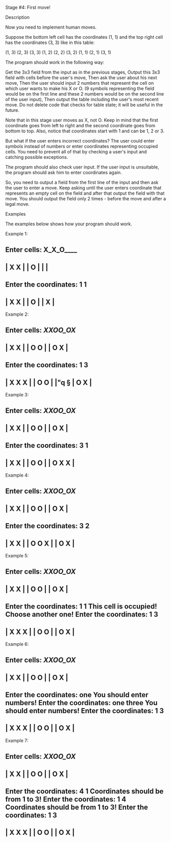 





Stage #4: First move!

Description

Now you need to implement human moves.

Suppose the bottom left cell has the coordinates (1, 1) and the top right cell has the coordinates (3, 3) like in this table:

(1, 3) (2, 3) (3, 3)
(1, 2) (2, 2) (3, 2)
(1, 1) (2, 1) (3, 1)

The program should work in the following way:

Get the 3x3 field from the input as in the previous stages,
Output this 3x3 field with cells before the user's move,
Then ask the user about his next move,
Then the user should input 2 numbers that represent the cell on which user wants to make his X or O. (9 symbols representing the field would be on the first line and these 2 numbers would be on the second line of the user input),
Then output the table including the user's most recent move.
Do not delete code that checks for table state; it will be useful in the future.

Note that in this stage user moves as X, not O. Keep in mind that the first coordinate goes from left to right and the second coordinate goes from bottom to top. Also, notice that coordinates start with 1 and can be 1, 2 or 3.

But what if the user enters incorrect coordinates? The user could enter symbols instead of numbers or enter coordinates representing occupied cells. You need to prevent all of that by checking a user's input and catching possible exceptions.

The program should also check user input. If the user input is unsuitable, the program should ask him to enter coordinates again. 

So, you need to output a field from the first line of the input and then ask the user to enter a move. Keep asking until the user enters coordinate that represents an empty cell on the field and after that output the field with that move. You should output the field only 2 times - before the move and after a legal move.

Examples

The examples below shows how your program should work.

Example 1:

Enter cells: X_X_O____
---------
| X   X |
|   O   |
|       |
---------
Enter the coordinates: 1 1
---------
| X   X |
|   O   |
| X     |
---------
Example 2: 

Enter cells: _XXOO_OX_
---------
|   X X |
| O O   |
| O X   |
---------
Enter the coordinates: 1 3
---------
| X X X |
| O O   |
|"q     §
| O X   |
---------
Example 3: 

Enter cells: _XXOO_OX_
---------
|   X X |
| O O   |
| O X   |
---------
Enter the coordinates: 3 1
---------
|   X X |
| O O   |
| O X X |
---------
Example 4:

Enter cells: _XXOO_OX_
---------
|   X X |
| O O   |
| O X   |
---------
Enter the coordinates: 3 2
---------
|   X X |
| O O X |
| O X   |
---------
Example 5:

Enter cells: _XXOO_OX_
---------
|   X X |
| O O   |
| O X   |
---------
Enter the coordinates: 1 1
This cell is occupied! Choose another one!
Enter the coordinates: 1 3
---------
| X X X |
| O O   |
| O X   |
---------
Example 6:

Enter cells: _XXOO_OX_
---------
|   X X |
| O O   |
| O X   |
---------
Enter the coordinates: one
You should enter numbers!
Enter the coordinates: one three
You should enter numbers!
Enter the coordinates: 1 3
---------
| X X X |
| O O   |
| O X   |
---------
Example 7:

Enter cells: _XXOO_OX_
---------
|   X X |
| O O   |
| O X   |
---------
Enter the coordinates: 4 1
Coordinates should be from 1 to 3!
Enter the coordinates: 1 4
Coordinates should be from 1 to 3!
Enter the coordinates: 1 3
---------
| X X X |
| O O   |
| O X   |
---------